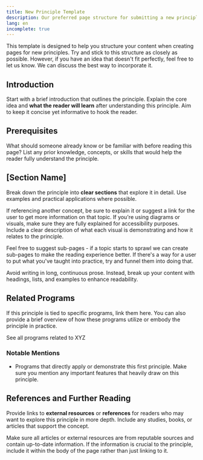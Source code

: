 ```yaml
---
title: New Principle Template
description: Our preferred page structure for submitting a new principle.
lang: en
incomplete: true
---
```


This template is designed to help you structure your content when creating pages for new principles. Try and stick to this structure as closely as possible. However, if you have an idea that doesn't fit perfectly, feel free to let us know. We can discuss the best way to incorporate it.

## Introduction

Start with a brief introduction that outlines the principle. Explain the core idea and **what the reader will learn** after understanding this principle. Aim to keep it concise yet informative to hook the reader.

## Prerequisites

What should someone already know or be familiar with before reading this page? List any prior knowledge, concepts, or skills that would help the reader fully understand the principle.

## [Section Name]

Break down the principle into **clear sections** that explore it in detail. Use examples and practical applications where possible.

If referencing another concept, be sure to explain it or suggest a link for the user to get more information on that topic. If you're using diagrams or visuals, make sure they are fully explained for accessibility purposes. Include a clear description of what each visual is demonstrating and how it relates to the principle.

Feel free to suggest sub-pages - if a topic starts to sprawl we can create sub-pages to make the reading experience better. If there's a way for a user to put what you've taught into practice, try and funnel them into doing that. 


<InfoBanner shouldCenter emoji=":bulb:">
  Avoid writing in long, continuous prose. Instead, break up your content with headings, lists, and examples to enhance readability.
</InfoBanner>

## Related Programs

If this principle is tied to specific programs, link them here. You can also provide a brief overview of how these programs utilize or embody the principle in practice.

<ButtonLink to="/unlock-your-potential/programs?tags=XYZ">See all programs related to XYZ</ButtonLink>

### Notable Mentions

- Programs that directly apply or demonstrate this first principle. Make sure you mention any important features that heavily draw on this principle.

## References and Further Reading

Provide links to **external resources** or **references** for readers who may want to explore this principle in more depth. Include any studies, books, or articles that support the concept.

<InfoBanner shouldCenter emoji=":bulb:">
  Make sure all articles or external resources are from reputable sources and contain up-to-date information. If the information is crucial to the principle, include it within the body of the page rather than just linking to it.
</InfoBanner>
